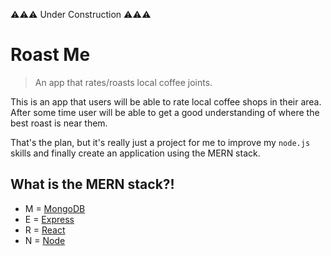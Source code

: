 ⚠️⚠️⚠️ Under Construction ⚠️⚠️⚠️

# Roast Me

> An app that rates/roasts local coffee joints.

This is an app that users will be able to rate local coffee shops in their area. After some time user will be able to get a good understanding of where the best roast is near them.

That's the plan, but it's really just a project for me to improve my `node.js` skills and finally create an application using the MERN stack.

## What is the MERN stack?!

- M = [MongoDB](https://github.com/mongodb/mongo)
- E = [Express](https://github.com/expressjs/express)
- R = [React](https://github.com/facebook/react)
- N = [Node](https://github.com/nodejs/node)
